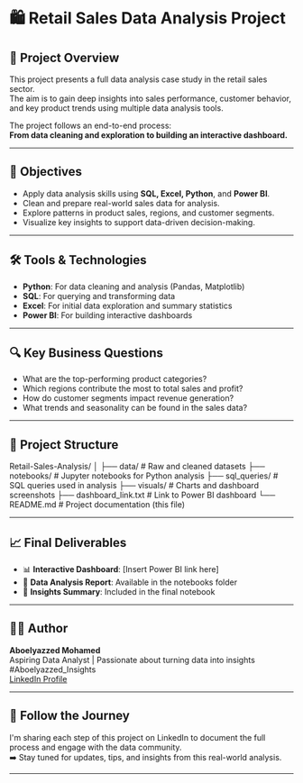 # 🛍️ Retail Sales Data Analysis Project

## 📌 Project Overview
This project presents a full data analysis case study in the retail sales sector.  
The aim is to gain deep insights into sales performance, customer behavior, and key product trends using multiple data analysis tools.

The project follows an end-to-end process:  
**From data cleaning and exploration to building an interactive dashboard.**

---

## 🎯 Objectives
- Apply data analysis skills using **SQL, Excel, Python**, and **Power BI**.
- Clean and prepare real-world sales data for analysis.
- Explore patterns in product sales, regions, and customer segments.
- Visualize key insights to support data-driven decision-making.

---

## 🛠️ Tools & Technologies
- **Python**: For data cleaning and analysis (Pandas, Matplotlib)
- **SQL**: For querying and transforming data
- **Excel**: For initial data exploration and summary statistics
- **Power BI**: For building interactive dashboards

---

## 🔍 Key Business Questions
- What are the top-performing product categories?
- Which regions contribute the most to total sales and profit?
- How do customer segments impact revenue generation?
- What trends and seasonality can be found in the sales data?

---

## 📂 Project Structure

Retail-Sales-Analysis/
│
├── data/ # Raw and cleaned datasets
├── notebooks/ # Jupyter notebooks for Python analysis
├── sql_queries/ # SQL queries used in analysis
├── visuals/ # Charts and dashboard screenshots
├── dashboard_link.txt # Link to Power BI dashboard
└── README.md # Project documentation (this file)


---

## 📈 Final Deliverables
- 📊 **Interactive Dashboard**: [Insert Power BI link here]
- 📓 **Data Analysis Report**: Available in the notebooks folder
- 🔑 **Insights Summary**: Included in the final notebook

---

## 🙋‍♂️ Author
**Aboelyazzed Mohamed**  
Aspiring Data Analyst | Passionate about turning data into insights  
#Aboelyazzed_Insights  
[LinkedIn Profile](https://www.linkedin.com/in/aboelyazzed)

---

## 📣 Follow the Journey
I'm sharing each step of this project on LinkedIn to document the full process and engage with the data community.  
➡️ Stay tuned for updates, tips, and insights from this real-world analysis.

---


